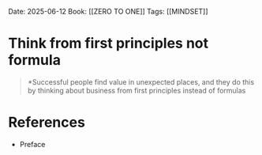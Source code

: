 Date: 2025-06-12
Book: [[ZERO TO ONE]]
Tags: [[MINDSET]]
 
# Think from first principles not formula

>*Successful people find value in unexpected places, and they do this by thinking about business from first principles 
>instead of formulas 
# References
- Preface